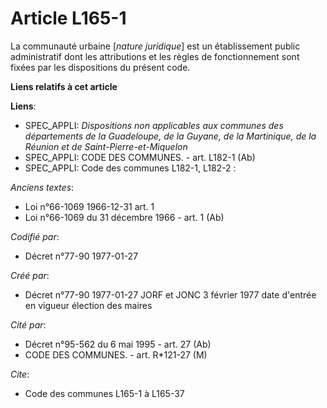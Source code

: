 # Article L165-1

La communauté urbaine [*nature juridique*] est un établissement public administratif dont les attributions et les règles de
fonctionnement sont fixées par les dispositions du présent code.

**Liens relatifs à cet article**

**Liens**:

  - SPEC_APPLI: *Dispositions non applicables aux communes des départements de la Guadeloupe, de la Guyane, de la Martinique, de la Réunion et de Saint-Pierre-et-Miquelon*
  - SPEC_APPLI: CODE DES COMMUNES. - art. L182-1 (Ab)
  - SPEC_APPLI: Code des communes L182-1, L182-2 :

_Anciens textes_:

  - Loi n°66-1069 1966-12-31 art. 1
  - Loi n°66-1069 du 31 décembre 1966 - art. 1 (Ab)

_Codifié par_:

  - Décret n°77-90 1977-01-27

_Créé par_:

  - Décret n°77-90 1977-01-27 JORF et JONC 3 février 1977 date d'entrée en vigueur élection des maires

_Cité par_:

  - Décret n°95-562 du 6 mai 1995 - art. 27 (Ab)
  - CODE DES COMMUNES. - art. R*121-27 (M)

_Cite_:

  - Code des communes L165-1 à L165-37
